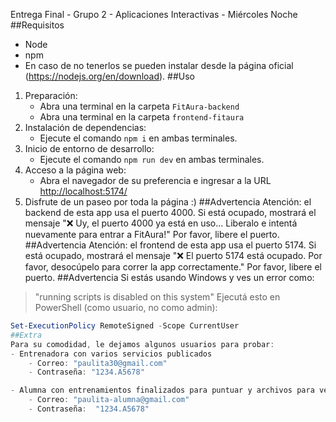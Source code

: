 Entrega Final - Grupo 2 - Aplicaciones Interactivas - Miércoles Noche
##Requisitos
- Node
- npm
- En caso de no tenerlos se pueden instalar desde la página oficial  (https://nodejs.org/en/download).
##Uso
1. Preparación:
	- Abra una terminal en la carpeta `FitAura-backend`
	- Abra una terminal en la carpeta `frontend-fitaura`
2. Instalación de dependencias:
	- Ejecute el comando `npm i` en ambas terminales.
3. Inicio de entorno de desarrollo:
	- Ejecute el comando `npm run dev` en ambas terminales.
4. Acceso a la página web:
	- Abra el navegador de su preferencia e ingresar a la URL [http://localhost:5174/](http://localhost:5174/)
5. Disfrute de un paseo por toda la página :)
##Advertencia
Atención: el backend de esta app usa el puerto 4000. Si está ocupado, mostrará el mensaje "❌ Uy, el puerto 4000 ya está en uso... Liberalo e intentá nuevamente para entrar a FitAura!" Por favor, libere el puerto.
##Advertencia
Atención: el frontend de esta app usa el puerto 5174. Si está ocupado, mostrará el mensaje "❌ El puerto 5174 está ocupado. Por favor, desocúpelo para correr la app correctamente." Por favor, libere el puerto.
##Advertencia
Si estás usando Windows y ves un error como:
> "running scripts is disabled on this system"
Ejecutá esto en PowerShell (como usuario, no como admin):
```powershell
Set-ExecutionPolicy RemoteSigned -Scope CurrentUser
##Extra
Para su comodidad, le dejamos algunos usuarios para probar:
- Entrenadora con varios servicios publicados
	- Correo: "paulita30@gmail.com"
	- Contraseña: "1234.A5678"

- Alumna con entrenamientos finalizados para puntuar y archivos para ver
	- Correo: "paulita-alumna@gmail.com"
	- Contraseña:  "1234.A5678"


